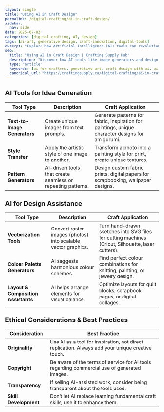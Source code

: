 ```yaml
---
layout: single
title: "Using AI in Craft Design"
permalink: /digital-crafting/ai-in-craft-design/
sidebar:
  nav: side
date: 2025-07-03
categories: [digital-crafting, AI, design]
tags: [ai-art, generative-design, craft-innovation, digital-tools]
excerpt: "Explore how Artificial Intelligence (AI) tools can revolutionize your craft design process, from generating unique patterns to assisting with complex layouts."
seo:
  title: "Using AI in Craft Design | Crafting Supply Hub"
  description: "Discover how AI tools like image generators and design assistants can spark creativity and streamline your craft projects."
  type: "article"
  keywords: [ai for crafters, generative art, craft design with ai, ai tools for artists]
  canonical_url: "https://craftingsupply.ca/digital-crafting/ai-in-craft-design/"
---
```


## AI Tools for Idea Generation

| Tool Type | Description | Craft Application |
|---|---|---|
| **Text-to-Image Generators** | Create unique images from text prompts. | Generate patterns for fabric, inspiration for paintings, unique character designs for amigurumi. |
| **Style Transfer** | Apply the artistic style of one image to another. | Transform a photo into a painting style for print, create unique textures. |
| **Pattern Generators** | AI-driven tools that create seamless or repeating patterns. | Design custom fabric prints, digital papers for scrapbooking, wallpaper designs. |

## AI for Design Assistance

| Tool Type | Description | Craft Application |
|---|---|---|
| **Vectorization Tools** | Convert raster images (photos) into scalable vector graphics. | Turn hand-drawn sketches into SVG files for cutting machines (Cricut, Silhouette, laser cutters). |
| **Colour Palette Generators** | AI suggests harmonious colour schemes. | Find perfect colour combinations for knitting, painting, or jewelry design. |
| **Layout & Composition Assistants** | AI helps arrange elements for visual balance. | Optimize layouts for quilt blocks, scrapbook pages, or digital collages. |

## Ethical Considerations & Best Practices

| Consideration | Best Practice |
|---|---|
| **Originality** | Use AI as a tool for inspiration, not direct replication. Always add your unique creative touch. |
| **Copyright** | Be aware of the terms of service for AI tools regarding commercial use of generated images. |
| **Transparency** | If selling AI-assisted work, consider being transparent about the tools used. |
| **Skill Development** | Don't let AI replace learning fundamental craft skills; use it to enhance them. |